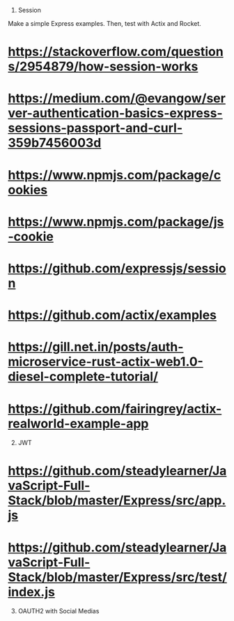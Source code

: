 1. Session

Make a simple Express examples. Then, test with Actix and Rocket.

# https://stackoverflow.com/questions/2954879/how-session-works
# https://medium.com/@evangow/server-authentication-basics-express-sessions-passport-and-curl-359b7456003d
# https://www.npmjs.com/package/cookies
# https://www.npmjs.com/package/js-cookie
# https://github.com/expressjs/session

# https://github.com/actix/examples
# https://gill.net.in/posts/auth-microservice-rust-actix-web1.0-diesel-complete-tutorial/
# https://github.com/fairingrey/actix-realworld-example-app

2. JWT

# https://github.com/steadylearner/JavaScript-Full-Stack/blob/master/Express/src/app.js
# https://github.com/steadylearner/JavaScript-Full-Stack/blob/master/Express/src/test/index.js

3. OAUTH2 with Social Medias
